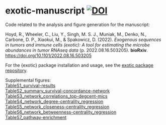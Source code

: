 # exotic-manuscript [![DOI](https://zenodo.org/badge/512768083.svg)](https://zenodo.org/badge/latestdoi/512768083)

Code related to the analysis and figure generation for the manuscript: 

Hoyd, R., Wheeler, C., Liu, Y., Singh, M. S. J., Muniak, M., Denko, N., Carbone, D. P., Xiaokui, M., & Spakowicz, D. (2022). _Exogenous sequences in tumors and immune cells (exotic): A tool for estimating the microbe abundances in tumor RNAseq data_ (p. 2022.08.16.503205). __bioRxiv__. https://doi.org/10.1101/2022.08.16.503205

For the {exotic} package installation and usage, see the [exotic package repository](https://github.com/spakowiczlab/exotic). 

Supplemental figures:<br>
[TableS1_survival-results](analysis/tables/S1_survival-results.csv)<br>
[TableS2_summary_survival-concordance-network](analysis/tables/summary_survival-network.csv)<br>
[TableS3_network_correlations_top-degcent-mics](analysis/tables/sup_network_top-degcent-mics.csv.gz)<br>
[TableS4_network_degree-centrality_regression](analysis/tables/S5_degree-centrality_regression.csv)<br>
[TableS5_network_closeness-centrality_regression](analysis/tables/network_betweenness-centrality_regression.csv)<br>
[TableS6_network_betweenness-centrality_regression](analysis/tables/network_betweenness-centrality_regression.csv)<br>
[TableS7_pathway-enrichment](analysis/tables/S8_pathway-enrichment.csv)
